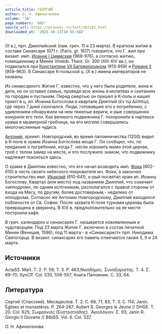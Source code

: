```yaml
---
article_title: ГЕОРГИЙ
author: О. Н. Афиногенова
volume: '10'
page_numbers: '665'
source_url: https://pravenc.ru/text/162181.html
downloaded_at: '2025-10-13T10:55:58Z'
---
```


(X в.), прп. Дииппийский (пам. греч. 11 и 23 марта). В кратком житии в составе Синаксаря 1071 г. (Paris. gr. 1617) говорится, что Г. жил при визант. имп. [Иоанне I Цимисхии](<https://pravenc.ru/text/Иоанне I Цимисхии.html>) (969-976), а согласно житию, помещенному в Минее Vindob. Theol. Gr. 300 (XIII-XIV вв.), он подвизался при [Константине VII Багрянородном](<https://pravenc.ru/text/Константине VII Багрянородном.html>) (913-959) и [Романе II](<https://pravenc.ru/text/Романе II.html>) (959-963). В Синаксаре К-польской ц. (X в.) имена императоров не названы.

Из синаксарного Жития Г. известно, что у него были родители, жена и дети, но он оставил семью, проведя всю жизнь в молитвах и скитаниях по городам и пустыням. Перед смертью он пришел в К-поль и нашел приют в ц. ап. Иоанна Богослова в квартале Дииппий (ἐν τῷ Διϊππίῳ), где через 7 дней скончался. Люди, готовившие его к погребению, с удивлением обнаружили на нем тяжелые вериги, к-рые совершенно изнурили его тело. Как великого подвижника Г. похоронили в нартексе храма в мраморной гробнице, на его могиле совершались многочисленные чудеса.

[Антоний](https://pravenc.ru/text/АНТОНИЙ.html), архиеп. Новгородский, во время паломничества (1200) видел в К-поле в храме Иоанна Богослова мощи Г. Он сообщил, что, по преданию о погребении, когда Г. несли хоронить мимо этой церкви, гроб с телом замер на месте, и это послужило знаком, что подвижнику надлежит покоиться здесь.

О храме в Дииппии известно, что его начал возводить имп. [Фока](https://pravenc.ru/text/Фока.html) (602-610) в честь своего небесного покровителя мч. Фоки, а закончил строительство имп. [Ираклий](https://pravenc.ru/text/Ираклий.html) (610-641), к-рый посвятил храм ап. Иоанну Богослову. Квартал (или место) под названием Дииппий, что означает «ипподром», по одним источникам, располагался с правой стороны от входа на Месу, по другим, более достоверным,- недалеко от ипподрома. Согласно же Антонию Новгородскому, Дииппий находился поблизости от Св. Софии. После захвата К-поля турками церковь была превращена в зверинец. В XIX в. предположительно на ее месте построили кафе.

В греч. календарях и синаксарях Г. называется новоявленным и чудотворцем. Под 23 марта Житие Г. включено в состав печатной Минеи (Венеция, 1596), под 11 марта - в «Синаксарист» прп. Никодима Святогорца. В визант. синаксарях его память отмечается также 5, 9 и 24 марта.

## Источники

ActaSS. Mart. T. 2. P. 59; T. 3. P. 463;Νικόδημος. Συναξαριστής. Τ. 4. Σ. 69-70; SynCP. Col. 530, 556-557; Книга Паломник. С. 33, 64.

## Литература

Сергий (Спасский). Месяцеслов. Т. 2. С. 69, 71, 83; Т. 3. С. 114; Janin. Églises et monastères. P. 264-267; Aubert R. Georges le Jeune // DHGE. T. 20. Col. 625; Σωφρόνιος (Εὐστρατιάδης). ῾Αγιολόγιον. Σ. 93; Janin R. Giorgio il Giovane // BiblSS. Vol. 6. Col. 537.

О. Н. Афиногенова
